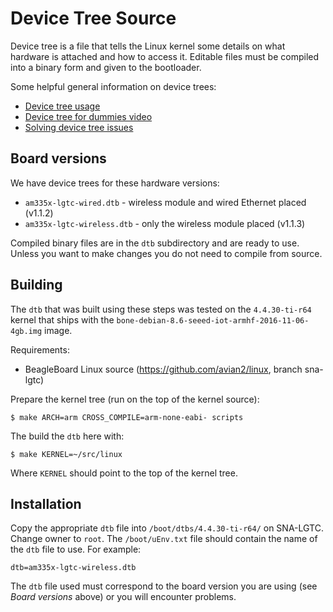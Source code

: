 # Device Tree Source

Device tree is a file that tells the Linux kernel some details on what hardware
is attached and how to access it. Editable files must be compiled into a binary
form and given to the bootloader.

Some helpful general information on device trees:

 * [Device tree usage](http://elinux.org/Device_Tree_Usage)
 * [Device tree for dummies video](https://www.youtube.com/watch?v=uzBwHFjJ0vU)
 * [Solving device tree issues](http://elinux.org/images/0/04/Dt_debugging_elce_2015_151006_0421.pdf)

## Board versions

We have device trees for these hardware versions:

 * `am335x-lgtc-wired.dtb` - wireless module and wired Ethernet placed (v1.1.2)
 * `am335x-lgtc-wireless.dtb` - only the wireless module placed (v1.1.3)

Compiled binary files are in the `dtb` subdirectory and are ready to use.
Unless you want to make changes you do not need to compile from source.

## Building

The `dtb` that was built using these steps was tested on the `4.4.30-ti-r64` kernel
that ships with the `bone-debian-8.6-seeed-iot-armhf-2016-11-06-4gb.img` image.

Requirements:

 * BeagleBoard Linux source (https://github.com/avian2/linux, branch sna-lgtc)

Prepare the kernel tree (run on the top of the kernel source):

    $ make ARCH=arm CROSS_COMPILE=arm-none-eabi- scripts

The build the `dtb` here with:

    $ make KERNEL=~/src/linux

Where `KERNEL` should point to the top of the kernel tree.

## Installation

Copy the appropriate `dtb` file into `/boot/dtbs/4.4.30-ti-r64/` on SNA-LGTC.
Change owner to `root`. The `/boot/uEnv.txt` file should contain the name of
the `dtb` file to use. For example:

    dtb=am335x-lgtc-wireless.dtb

The `dtb` file used must correspond to the board version you are using (see
*Board versions* above) or you will encounter problems.
